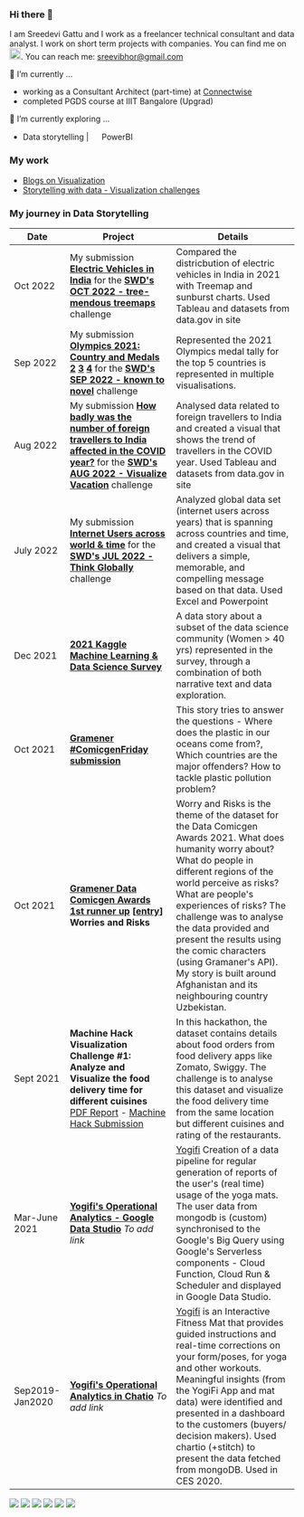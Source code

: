 ### Hi there 👋

I am Sreedevi Gattu and I work as a freelancer technical consultant and data analyst. I work on short term projects with companies. 
You can find me on <a href="https://www.linkedin.com/in/sreedevi-gattu/"><img src="https://simpleicons.org/icons/linkedin.svg" width="20"></a>.
You can reach me: <sreevibhor@gmail.com>

🔭 I’m currently  ...
- working as a Consultant Architect (part-time) at [Connectwise](https://www.connectwise.com/) 
- completed PGDS course at IIIT Bangalore (Upgrad)

🌱 I’m currently exploring ... 
- Data storytelling | <img src= "https://powerbi.microsoft.com/pictures/application-logos/svg/powerbi.svg" width="15"> PowerBI

### My work
- [Blogs on Visualization](https://www.analyticsvidhya.com/blog/author/sreedevig/)
- [Storytelling with data - Visualization challenges](https://community.storytellingwithdata.com/members/sreedevi-gattu/gallery)

### My journey in Data Storytelling
| Date | Project | Details |
|---|---|---|
| Oct 2022 | My submission **[Electric Vehicles in India](https://github.com/sreedevigattu/electricvehicles/blob/main/README.md)** for the **[SWD's OCT 2022 - tree-mendous treemaps](https://community.storytellingwithdata.com/challenges/october-2022-tree-mendous-treemaps#accept-challenge)** challenge | Compared the districbution of electric vehicles in India in 2021 with Treemap and sunburst charts. Used Tableau and datasets from data.gov in site |
| Sep 2022 | My submission **[Olympics 2021: Country and Medals](https://github.com/sreedevigattu/olympics2021/blob/main/outputs/swd_sankey.png) [2](https://github.com/sreedevigattu/olympics2021/blob/main/outputs/swd_bar.png) [3](https://github.com/sreedevigattu/olympics2021/blob/main/outputs/swd_parcoord.png) [4](https://github.com/sreedevigattu/olympics2021/blob/main/outputs/swd_map.png)** for the **[SWD's SEP 2022 - known to novel](https://community.storytellingwithdata.com/challenges/sep-2022-known-to-novel)** challenge | Represented the 2021 Olympics medal tally for the top 5 countries is represented in multiple visualisations. |
| Aug 2022 | My submission **[How badly was the number of foreign travellers to India affected in the COVID year?](https://github.com/sreedevigattu/vacation/blob/main/vacation.png)** for the **[SWD's AUG 2022 - Visualize Vacation](https://community.storytellingwithdata.com/challenges/aug-2022-visualize-vacation/how-badly-was-the-number-of-foreign-travellers-to-)** challenge| Analysed data related to foreign travellers to India and created a visual that shows the trend of travellers in the COVID year. Used Tableau and datasets from data.gov in site |
| July 2022 | My submission **[Internet Users across world & time](https://github.com/sreedevigattu/internetusers/blob/main/internet.png)** for the **[SWD's JUL 2022 - Think Globally](https://community.storytellingwithdata.com/challenges/jul-2022-think-globally/internet-users)** challenge| Analyzed global data set (internet users across years) that is spanning across countries and time, and created a visual that delivers a simple, memorable, and compelling message based on that data. Used Excel and Powerpoint |
| Dec 2021 | **[2021 Kaggle Machine Learning & Data Science Survey](https://www.kaggle.com/sreedevigattu/women-40years-in-ml-ds)**| A data story about a subset of the data science community (Women > 40 yrs) represented in the survey, through a combination of both narrative text and data exploration.  |
| Oct 2021 | **[Gramener #ComicgenFriday submission](https://gramener.com/comicgenfriday/gallery?exercise=2021-Exercise-009)** | This story tries to answer the questions - Where does the plastic in our oceans come from?, Which countries are the major offenders? How to tackle plastic pollution problem? |
| Oct 2021 | **[Gramener Data Comicgen Awards 1st runner up](https://github.com/sreedevigattu/just-a-store/blob/main/Data%20Comicgen%20Awards%20-%202021%20-%201st%20Runner%20up.pdf) [[entry](https://gramener.com/comicgenfriday/awards/gallery2021?view=winners)] Worries and Risks** | Worry and Risks is the theme of the dataset for the Data Comicgen Awards 2021. What does humanity worry about? What do people in different regions of the world perceive as risks? What are people's experiences of risks? The challenge was to analyse the data provided and present the results using the comic characters (using Gramaner's API). My story is built around Afghanistan and its neighbouring country Uzbekistan. |
| Sept 2021 | **Machine Hack Visualization Challenge #1: Analyze and Visualize the food delivery time for different cuisines** [PDF Report](https://github.com/sreedevigattu/vizfood/blob/main/out/food_restaurant_v3.pdf) - [Machine Hack Submission](https://machinehack.com/hackathons/visualization/visualization_challenge_1_analyze_and_visualize_the_food_delivery_time_for_different_cuisines/613895c7a4569b8fd61b425a) | In this hackathon, the dataset contains details about food orders from food delivery apps like Zomato, Swiggy. The challenge is to analyse this dataset and visualize the food delivery time from the same location but different cuisines and rating of the restaurants. |
| Mar-June 2021 | **[Yogifi's Operational Analytics - Google Data Studio]()** *To add link* | [Yogifi](https://yogifi.fit/) Creation of a data pipeline for regular generation of reports of the user's (real time) usage of the yoga mats. The user data from mongodb is (custom) synchronised to the Google's Big Query using Google's Serverless components - Cloud Function, Cloud Run & Scheduler and displayed in Google Data Studio. |
| Sep2019-Jan2020 | **[Yogifi's Operational Analytics in Chatio]()** *To add link*| [Yogifi](https://yogifi.fit/) is an Interactive Fitness Mat that provides guided instructions and real-time corrections on your form/poses, for yoga and other workouts. Meaningful insights (from the YogiFi App and mat data) were identified and presented in a dashboard to the customers (buyers/ decision makers). Used chartio (+stitch) to present the data fetched from mongoDB. Used in CES 2020. |



![](https://img.shields.io/badge/OS-Linux-informational?style=flat&color=2bbc8a) 
![](https://img.shields.io/badge/OS-Windows-informational?style=flat&color=2bbc8a) 
![](https://img.shields.io/badge/Editor-Visual%20Studio%20Code-informational?style=flat&color=2bbc8a) 
![](https://img.shields.io/badge/Code-Python-informational?style=flat&color=2bbc8a)
![](https://img.shields.io/badge/Tools-Docker-informational?style=flat&color=2bbc8a)
![](https://img.shields.io/badge/Cloud-Google%20Cloud-informational?style=flat&color=2bbc8a)
